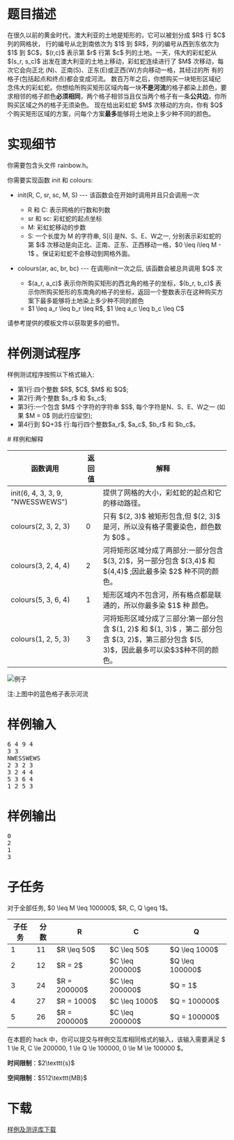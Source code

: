 # 题目描述

<p>在很久以前的黄金时代，澳大利亚的土地是矩形的，它可以被划分成 $R$ 行 $C$ 列的网格状， 行的编号从北到南依次为 $1$ 到 $R$，列的编号从西到东依次为 $1$ 到 $C$，$(r,c)$ 表示第 $r$ 行第 $c$ 列的土地。一天，伟大的彩虹蛇从 $(s_r, s_c)$ 出发在澳大利亚的土地上移动，彩虹蛇连续进行了 $M$ 次移动，每次它会向正北 (N)、正南(S)、正东(E)或正西(W)方向移动一格，其经过的所 有的格子(包括起点和终点)都会变成河流。
数百万年之后，你想购买一块矩形区域纪念伟大的彩虹蛇。你想给所购买矩形区域内每一块<strong>不是河流</strong>的格子都染上颜色，要求相邻的格子颜色<strong>必须相同</strong>，两个格子相邻当且仅当两个格子有一条<strong>公共边</strong>，你所购买区域之外的格子无须染色。
现在给出彩虹蛇 $M$ 次移动的方向，你有 $Q$ 个购买矩形区域的方案，问每个方案<strong>最多</strong>能够将土地染上多少种不同的颜色。</p>

# 实现细节


<p>你需要包含头文件 rainbow.h。</p>
<p>你需要实现函数 init 和 colours:</p>
<ul><li><p>init(R, C, sr, sc, M, S) --- 该函数会在开始时调用并且只会调用一次</p>
<ul><li>R 和 C: 表示网格的行数和列数</li>
<li>sr 和 sc: 彩虹蛇的起点坐标</li>
<li>M: 彩虹蛇移动的步数</li>
<li>S: 一个长度为 M 的字符串, S[i] 是N、S、E、W之一, 分别表示彩虹蛇的第 $i$ 次移动是向正北、正南、正东、正西移动一格，$0 \leq i\leq M - 1$ 。保证彩虹蛇不会移动到网格外面。</li>
</ul></li>
<li><p>colours(ar, ac, br, bc) --- 在调用init一次之后, 该函数会被总共调用 $Q$ 次</p>
<ul><li>$(a_r, a_c)$ 表示你所购买矩形的西北角的格子的坐标，$(b_r, b_c)$ 表示你所购买矩形的东南角的格子的坐标，返回一个整数表示在这种购买方案下最多能够将土地染上多少种不同的颜色</li>
<li>$1 \leq a_r \leq b_r \leq R$, $1 \leq a_c \leq b_c \leq C$</li>
</ul></li>
</ul><p>请参考提供的模板文件以获取更多的细节。</p>

# 样例测试程序


<p>样例测试程序按照以下格式输入:</p>
<ul><li>第1行:四个整数 $R$, $C$, $M$ 和 $Q$;</li>
<li>第2行:两个整数 $s_r$ 和 $s_c$;</li>
<li>第3行:一个包含 $M$ 个字符的字符串 $S$, 每个字符是N、S、E、W之一 (如果 $M = 0$ 则此行应留空);</li>
<li>第4行到 $Q+3$ 行:每行四个整数$a_r$, $a_c$, $b_r$ 和 $b_c$。</li>
</ul>
# 样例和解释


<div class="table-responsive">
<table class="table table-bordered table-text-center table-vertical-middle"><thead><tr><th>函数调用</th>
<th>返回值</th>
<th>解释</th>
</tr></thead><tbody><tr><td>init(6, 4, 3, 3, 9, &#34;NWESSWEWS&#34;)</td><td></td><td>提供了网格的大小，彩虹蛇的起点和它的移动路径。</td>
</tr><tr><td>colours(2, 3, 2, 3)</td><td>0</td><td>只有 $(2, 3)$ 被矩形包含,但 $(2, 3)$ 是河，所以没有格子需要染色，颜色数为 $0$ 。</td>
</tr><tr><td>colours(3, 2, 4, 4)</td><td>2</td><td>河将矩形区域分成了两部分:一部分包含 $(3, 2)$，另一部分包含 $(3,4)$ 和 $(4,4)$ ;因此最多染 $2$ 种不同的颜色。</td>
</tr><tr><td>colours(5, 3, 6, 4)</td><td>1</td><td>矩形区域内不包含河，所有格点都是联通的，所以你最多染 $1$ 种 颜色。</td>
</tr><tr><td>colours(1, 2, 5, 3)</td><td>3</td><td>河将矩形区域分成了三部分:第一部分包含 $(1, 2)$ 和 $(1, 3)$ ，第二 部分包含 $(3, 2)$，第三部分包含 $(5, 3)$，因此最多可以染$3$种不同的颜色。</td>
</tr></tbody></table></div>

<p><img class="img-responsive center-block" src="//img.uoj.ac/problem/303/coturh.png" alt="例子"/></p>
<p>注:上图中的蓝色格子表示河流</p>

# 样例输入


<pre>6 4 9 4 
3 3 
NWESSWEWS 
2 3 2 3 
3 2 4 4 
5 3 6 4 
1 2 5 3
</pre>


# 样例输出


<pre>0
2
1
3
</pre>


# 子任务


<p>对于全部任务, $0 \leq M \leq 100000$, $R, C, Q \geq 1$。</p>
<table class="table table-bordered table-text-center table-vertical-middle"><thead><tr><th>子任务</th><th>分数</th><th>R</th><th>C</th><th>Q</th></tr></thead><tbody><tr><td>1</td><td>11</td><td> $R \leq 50$ </td><td> $C \leq 50$ </td><td> $Q \leq 1000$ </td></tr><tr><td>2</td><td>12</td><td> $R = 2$ </td><td> $C \leq 200000$ </td><td> $Q \leq 100000$ </td></tr><tr><td>3</td><td>24</td><td> $R = 200000$ </td><td> $C \leq 200000$ </td><td> $Q = 1$ </td></tr><tr><td>4</td><td>27</td><td> $R = 1000$ </td><td> $C \leq 1000$ </td><td> $Q = 100000$ </td></tr><tr><td>5</td><td>26</td><td> $R = 200000$ </td><td> $C \leq 200000$ </td><td> $Q = 100000$ </td></tr></tbody></table><p>在本题的 hack 中，你可以提交与样例交互库相同格式的输入，该输入需要满足 $ 1 \le R, C \le 200000, 1 \le Q \le 100000, 0 \le M \le 100000 $。</p>
<p><strong>时间限制</strong>：$2\texttt{s}$</p>
<p><strong>空间限制</strong>：$512\texttt{MB}$</p>

# 下载


<p><a href="/download.php?type=problem&amp;id=305">样例及测评库下载</a></p>
